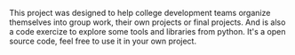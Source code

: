 This project was designed to help college development teams organize themselves into group work, their own projects or final projects. 
And is also a code exercize to explore some tools and libraries from python.
It's a open source code, feel free to use it in your own project.
